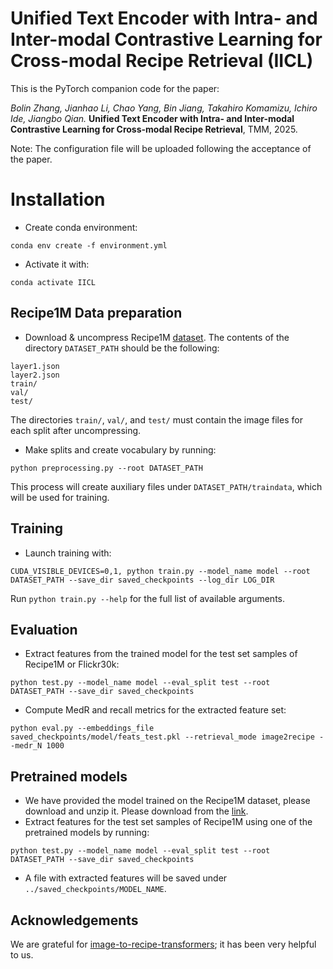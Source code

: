 # Unified Text Encoder with Intra- and Inter-modal Contrastive Learning for Cross-modal Recipe Retrieval (IICL)

This is the PyTorch companion code for the paper:

*Bolin Zhang, Jianhao Li, Chao Yang, Bin Jiang, Takahiro Komamizu, Ichiro Ide, Jiangbo Qian.* **Unified Text Encoder with Intra- and Inter-modal Contrastive Learning for Cross-modal Recipe Retrieval**, TMM, 2025.

Note: The configuration file will be uploaded following the acceptance of the paper.


# Installation

- Create conda environment: 

```
conda env create -f environment.yml
```

- Activate it with: 

```
conda activate IICL
```



## Recipe1M Data preparation



- Download & uncompress Recipe1M [dataset](http://im2recipe.csail.mit.edu/dataset/download). The contents of the directory `DATASET_PATH` should be the following:

```
layer1.json
layer2.json
train/
val/
test/
```



The directories `train/`, `val/`, and `test/` must contain the image files for each split after uncompressing.

- Make splits and create vocabulary by running:

```
python preprocessing.py --root DATASET_PATH
```



This process will create auxiliary files under `DATASET_PATH/traindata`, which will be used for training.

 

## Training


- Launch training with:

```
CUDA_VISIBLE_DEVICES=0,1, python train.py --model_name model --root DATASET_PATH --save_dir saved_checkpoints --log_dir LOG_DIR 
```

Run `python train.py --help` for the full list of available arguments.

## Evaluation


- Extract features from the trained model for the test set samples of Recipe1M or Flickr30k:

```
python test.py --model_name model --eval_split test --root DATASET_PATH --save_dir saved_checkpoints
```

- Compute MedR and recall metrics for the extracted feature set:

```
python eval.py --embeddings_file saved_checkpoints/model/feats_test.pkl --retrieval_mode image2recipe --medr_N 1000
```



## Pretrained models



- We have provided the model trained on the Recipe1M dataset, please download and unzip it. Please download from the [link](https://pan.baidu.com/s/1o7fluqV2JUaz5lGWazJ7Nw?pwd=diz1).
- Extract features for the test set samples of Recipe1M using one of the pretrained models by running:

```
python test.py --model_name model --eval_split test --root DATASET_PATH --save_dir saved_checkpoints
```

- A file with extracted features will be saved under `../saved_checkpoints/MODEL_NAME`.

##  Acknowledgements

We are grateful for [image-to-recipe-transformers](https://github.com/amzn/image-to-recipe-transformers); it has been very helpful to us.
